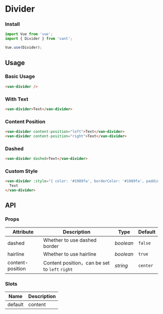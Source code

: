 # Divider

### Install

``` javascript
import Vue from 'vue';
import { Divider } from 'vant';

Vue.use(Divider);
```

## Usage

### Basic Usage

```html
<van-divider />
```

### With Text

```html
<van-divider>Text</van-divider>
```

### Content Position

```html
<van-divider content-position="left">Text</van-divider>
<van-divider content-position="right">Text</van-divider>
```

### Dashed

```html
<van-divider dashed>Text</van-divider>
```

### Custom Style

```html
<van-divider :style="{ color: '#1989fa', borderColor: '#1989fa', padding: '0 16px' }">
  Text
</van-divider>
```

## API

### Props

| Attribute | Description | Type | Default |
|------|------|------|------|
| dashed | Whether to use dashed border | *boolean* | `false` |
| hairline | Whether to use hairline | *boolean* | `true` |
| content-position | Content position，can be set to `left` `right` | *string* | `center` |

### Slots

| Name | Description |
|------|------|
| default | content |
